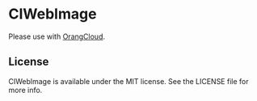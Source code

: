 # CIWeblmage
Please use with [OrangCloud](https://orang.cloud/).



## License

CIWeblmage is available under the MIT license. See the LICENSE file for more info.
